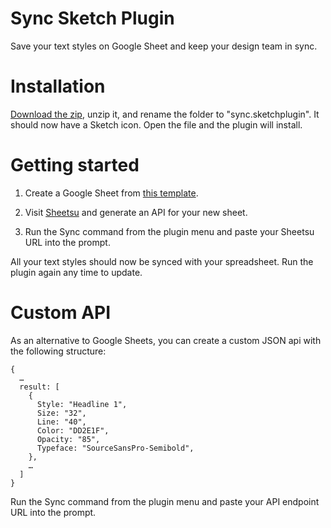 # Sync Sketch Plugin
Save your text styles on Google Sheet and keep your design team in sync.

# Installation
[Download the zip](https://github.com/nolastan/sync.sketchplugin/archive/master.zip), unzip it, and rename the folder to "sync.sketchplugin". It should now have a Sketch icon. Open the file and the plugin will install.

# Getting started

1. Create a Google Sheet from [this template](https://drive.google.com/previewtemplate?id=17q6GOMM1X6kkvgeL3LeGkRr4C2vOhpM_JiQUWxbBtew&mode=public).

2. Visit [Sheetsu](http://sheetsu.com/) and generate an API for your new sheet.

3. Run the Sync command from the plugin menu and paste your Sheetsu URL into the prompt.

All your text styles should now be synced with your spreadsheet. Run the plugin again any time to update.

# Custom API
As an alternative to Google Sheets, you can create a custom JSON api with the following structure:
```
{
  …
  result: [
    {
      Style: "Headline 1",
      Size: "32",
      Line: "40",
      Color: "DD2E1F",
      Opacity: "85",
      Typeface: "SourceSansPro-Semibold",
    },
    …
  ]
}
```
Run the Sync command from the plugin menu and paste your API endpoint URL into the prompt.
